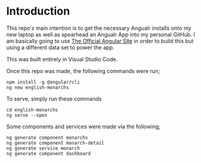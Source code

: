 # Introduction
This repo's main intention is to get the necessary Angualr installs onto my new laptop as well as spearhead an Angualr App into my personal GitHub. I am basically going to use [The Official Angular Site](https://angular.io/tutorial) in order to build this but using a different data set to power the app.

This was built entirely in Visual Studio Code.

Once this repo was made, the following commands were run;

```
npm install -g @angular/cli
ng new english-monarchs
```

To serve, simply run these commands

```
cd english-monarchs
ng serve --open
```

Some components and services were made via the following;

```
ng generate component monarchs
ng generate component monarch-detail
ng generate service monarch
ng generate component dashboard
```